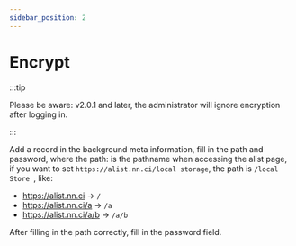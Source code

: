 ```yaml
---
sidebar_position: 2
---
```


# Encrypt

:::tip

Please be aware: v2.0.1 and later, the administrator will ignore encryption after logging in.

:::

Add a record in the background meta information, fill in the path and password, where the path: is the pathname when accessing the alist page, if you want to set `https://alist.nn.ci/local storage`, the path is `/local Store `, like:

- https://alist.nn.ci -> `/`
- https://alist.nn.ci/a -> `/a`
- https://alist.nn.ci/a/b -> `/a/b`

After filling in the path correctly, fill in the password field.